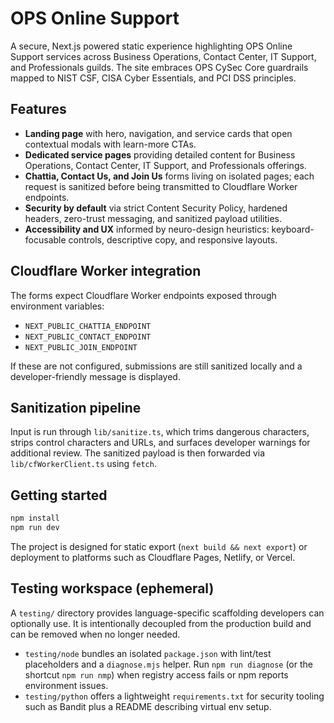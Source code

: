 # OPS Online Support

A secure, Next.js powered static experience highlighting OPS Online Support services across Business Operations, Contact Center, IT Support, and Professionals guilds. The site embraces OPS CySec Core guardrails mapped to NIST CSF, CISA Cyber Essentials, and PCI DSS principles.

## Features

- **Landing page** with hero, navigation, and service cards that open contextual modals with learn-more CTAs.
- **Dedicated service pages** providing detailed content for Business Operations, Contact Center, IT Support, and Professionals offerings.
- **Chattia, Contact Us, and Join Us** forms living on isolated pages; each request is sanitized before being transmitted to Cloudflare Worker endpoints.
- **Security by default** via strict Content Security Policy, hardened headers, zero-trust messaging, and sanitized payload utilities.
- **Accessibility and UX** informed by neuro-design heuristics: keyboard-focusable controls, descriptive copy, and responsive layouts.

## Cloudflare Worker integration

The forms expect Cloudflare Worker endpoints exposed through environment variables:

- `NEXT_PUBLIC_CHATTIA_ENDPOINT`
- `NEXT_PUBLIC_CONTACT_ENDPOINT`
- `NEXT_PUBLIC_JOIN_ENDPOINT`

If these are not configured, submissions are still sanitized locally and a developer-friendly message is displayed.

## Sanitization pipeline

Input is run through `lib/sanitize.ts`, which trims dangerous characters, strips control characters and URLs, and surfaces developer warnings for additional review. The sanitized payload is then forwarded via `lib/cfWorkerClient.ts` using `fetch`.

## Getting started

```bash
npm install
npm run dev
```

The project is designed for static export (`next build && next export`) or deployment to platforms such as Cloudflare Pages, Netlify, or Vercel.

## Testing workspace (ephemeral)

A `testing/` directory provides language-specific scaffolding developers can optionally use. It is intentionally decoupled from the production build and can be removed when no longer needed.

- `testing/node` bundles an isolated `package.json` with lint/test placeholders and a `diagnose.mjs` helper. Run `npm run diagnose` (or the shortcut `npm run nmp`) when registry access fails or npm reports environment issues.
- `testing/python` offers a lightweight `requirements.txt` for security tooling such as Bandit plus a README describing virtual env setup.
